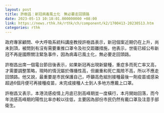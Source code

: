 ```yaml
---
layout: post
title: 許樹昌：新冠病毒風土化　無必要走回頭路
date: 2023-05-13 10:18:01.000000000 +08:00
link: https://news.rthk.hk/rthk/ch/component/k2/1700413-20230513.htm
categories: rthk
---
```


政府專家顧問、中大呼吸系統科講座教授許樹昌表示，新冠個案近期仍在上升，尚未到頂，被問到有沒有需要重推口罩令及社交距離措施，他表示，世衞已經公布新冠不再是國際關注緊急事件，因為病毒已風土化，無必要走回頭路。

許樹昌出席一個電台節目後表示，如果新冠再出現新變種，重症多而死亡率又高，才需要調整策略，現時的情況屬於傳播性高，但嚴重和死亡風險不高，所以不應走回頭路。他又說，最重要是巿民保護自己，呼籲高危組別接種最後一劑疫苗或感染超過6個月便可再接種疫苗，未完成接種人士到人多地方應戴上口罩。

許樹昌又表示，本港流感疫情上月底已到高峰期並一度橫行，本月開始回落，而今年流感高峰期的陽性比率亦較以往低，主要因為部份巿民仍然有戴口罩及注意手部衛生。
